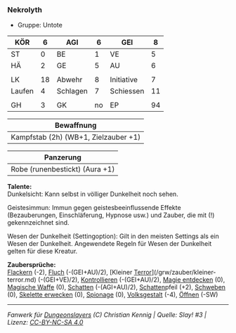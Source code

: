 ### Nekrolyth  
- Gruppe: Untote  

| KÖR | 6 | AGI | 6 | GEI | 8 |
| --- | --- | --- | --- | --- | --- |
| ST | 0 | BE | 1 | VE | 5 |
| HÄ | 2 | GE | 5 | AU | 6 |
|  |  |  |  |  |  |
| LK | 18 | Abwehr | 8 | Initiative | 7 |
| Laufen | 4 | Schlagen | 7 | Schiessen | 11 |
|  |  |  |  |  |  |
| GH | 3 | GK | no | EP | 94 |


| Bewaffnung |
| --- |
| Kampfstab (2h) (WB+1, Zielzauber +1) |


| Panzerung |
| --- |
| Robe (runenbestickt) (Aura +1) |


**Talente:**  
Dunkelsicht: Kann selbst in völliger Dunkelheit noch sehen.

Geistesimmun: Immun gegen geistesbeeinflussende Effekte (Bezauberungen, Einschläferung, Hypnose usw.) und Zauber, die mit (!) gekennzeichnet sind.

Wesen der Dunkelheit (Settingoption): Gilt in den meisten Settings als ein Wesen der Dunkelheit. Angewendete Regeln für Wesen der Dunkelheit gelten für diese Kreatur.


**Zaubersprüche:**  
[Flackern](/grw/zauber/flackern.md) (-2), [Fluch](/grw/zauber/fluch.md) (-(GEI+AU)/2), [Kleiner [Terror](/grw/zauber/terror.md)](/grw/zauber/kleiner-terror.md) (-(GEI+VE)/2), [Kontrollieren](/grw/zauber/kontrollieren.md) (-(GEI+AU)/2), [Magie entdecken](/grw/zauber/magie-entdecken.md) (0), [Magische Waffe](/grw/zauber/magische-waffe.md) (0), [Schatten](/grw/zauber/schatten.md) (-(AGI+AU)/2), [Schatten](/grw/zauber/schatten.md)pfeil (+2), [Schweben](/grw/zauber/schweben.md) (0), [Skelette erwecken](/grw/zauber/skelette-erwecken.md) (0), [Spionage](/grw/zauber/spionage.md) (0), [Volksgestalt](/grw/zauber/volksgestalt.md) (-4), [Öffnen](/grw/zauber/oeffnen.md) (-SW)




___
*Fanwerk für [Dungeonslayers](https://www.dungeonslayers.net/) (C) Christian Kennig | Quelle: Slay! #3 | Lizenz: [CC-BY-NC-SA 4.0](https://creativecommons.org/licenses/by-nc-sa/4.0/deed.de)*